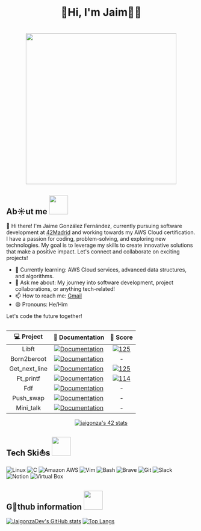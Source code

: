 # <h1 align="center">  🌴Hi, I'm Jaim🐢🌴 </h1> 

<h1 align="center"> <img src="https://media.giphy.com/media/3oz8xRQiRlaS1XwnPW/giphy.gif?cid=ecf05e47pzwq7ejfj368p82qe3o30rqkrtka0hw4zaprosn5&ep=v1_gifs_search&rid=giphy.gif&ct=g" width="400"/> </h1>

<h2 align="left"> Ab☀️ut me <img src="https://media.giphy.com/media/v1.Y2lkPTc5MGI3NjExNGcwcmRwYzlxbzN5MW04cnRkOG94NmtjOTBtdGFxMmV4ZnFxMzhtcyZlcD12MV9zdGlja2Vyc19zZWFyY2gmY3Q9cw/R3d4tHCUqTqb6/giphy.gif" width="50"> </h2>


👋 Hi there! I'm Jaime González Fernández, currently pursuing software development at [42Madrid](https://www.42madrid.com/) and working towards my AWS Cloud certification. I have a passion for coding, problem-solving, and exploring new technologies. My goal is to leverage my skills to create innovative solutions that make a positive impact. Let's connect and collaborate on exciting projects!

- 🌱 Currently learning: AWS Cloud services, advanced data structures, and algorithms.
- 💬 Ask me about: My journey into software development, project collaborations, or anything tech-related!
- 📫 How to reach me: [Gmail](mailto:llaime.gf@gmail.com)
- 😄 Pronouns: He/Him

Let's code the future together!


<h2 align="left"> </h2>
<div align="center">
	
| 💻 Project | 📝 Documentation | 💯 Score |
|:------:|:-------:|:------------------:|
| Libft | [![Documentation](https://img.shields.io/badge/Documentation-0077B5)](https://github.com/JaigonzaDev/Libft) | [![125](https://img.shields.io/badge/125-2ea44f)]() |
| Born2beroot | [![Documentation](https://img.shields.io/badge/Documentation-0077B5)](https://github.com/JaigonzaDev/Born2beRoot) | - |[![125](https://img.shields.io/badge/125-2ea44f)]()
|  Get_next_line | [![Documentation](https://img.shields.io/badge/Documentation-0077B5)]() | [![125](https://img.shields.io/badge/125-2ea44f)]() |
|  Ft_printf | [![Documentation](https://img.shields.io/badge/Documentation-0077B5)]() | [![114](https://img.shields.io/badge/114-2ea44f)]() |
|  Fdf | [![Documentation](https://img.shields.io/badge/Documentation-0077B5)]() | - |
|  Push_swap | [![Documentation](https://img.shields.io/badge/Documentation-0077B5)]() | - |
|  Mini_talk | [![Documentation](https://img.shields.io/badge/Documentation-0077B5)]() | - |

</div>
<p align="center">
<a href="https://github.com/oakoudad/badge42"><img src="https://badge.mediaplus.ma/colorfulwaves/jaigonza?1337Badge=off&42Network=off&UM6P=off" alt="jaigonza's 42 stats" /></a>
</p>


<h2 align="left"> Tech Ski⛵️s <img src="https://media.giphy.com/media/v1.Y2lkPTc5MGI3NjExOTQ4dmFkcWpmdnNqMHU5b3k5d3ViOW5nMXlkcndiMGVueHU2eTR3NCZlcD12MV9zdGlja2Vyc19zZWFyY2gmY3Q9cw/gnahh8tvdlrymDpHB4/giphy.gif" width="50"/> </h2>
 
![Linux](https://img.shields.io/badge/Linux-FCC624?style=for-the-badge&logo=linux&logoColor=black)
![C](https://img.shields.io/badge/C-00599C?style=for-the-badge&logo=c&logoColor=white)
![Amazon AWS](https://img.shields.io/badge/Amazon_AWS-FF9900?style=for-the-badge&logo=amazonaws&logoColor=white)
![Vim](https://img.shields.io/badge/VIM-%2311AB00.svg?&style=for-the-badge&logo=vim&logoColor=white)
![Bash](https://img.shields.io/badge/GNU%20Bash-4EAA25?style=for-the-badge&logo=GNU%20Bash&logoColor=white)
![Brave](https://img.shields.io/badge/Brave-FF1B2D?style=for-the-badge&logo=Brave&logoColor=white)
![Git](https://img.shields.io/badge/GIT-E44C30?style=for-the-badge&logo=git&logoColor=white) 
![Slack](https://img.shields.io/badge/Slack-4A154B?style=for-the-badge&logo=slack&logoColor=white)
![Notion](https://img.shields.io/badge/Notion-000000?style=for-the-badge&logo=notion&logoColor=white)
![Virtual Box](https://img.shields.io/badge/VirtualBox-183A61?logo=virtualbox&logoColor=white&style=for-the-badge)

<h2> G🦑thub information <img src="https://media.giphy.com/media/KzJkzjggfGN5Py6nkT/giphy.gif?cid=790b7611rb9gi94sdzbz7x0k06bn3k484n2120uvfo4vjzlj&ep=v1_stickers_search&rid=giphy.gif&ct=s" width="50"/> </h2>

[![JaigonzaDev's GitHub stats](https://github-readme-stats.vercel.app/api?username=JaigonzaDev&show_icons=true&theme=github_dark)](https://github.com/anuraghazra/github-readme-stats) [![Top Langs](https://github-readme-stats.vercel.app/api/top-langs/?username=JaigonzaDev&theme=github_dark)](https://github.com/anuraghazra/github-readme-stats) 
